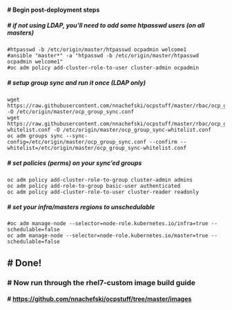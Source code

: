#### # Begin post-deployment steps

##### # if not using LDAP, you'll need to add some htpasswd users (on all masters)
```
#htpasswd -b /etc/origin/master/htpasswd ocpadmin welcome1
#ansible "master*" -a "htpasswd -b /etc/origin/master/htpasswd ocpadmin welcome1"
#oc adm policy add-cluster-role-to-user cluster-admin ocpadmin
```
##### # setup group sync and run it once (LDAP only)
```
wget https://raw.githubusercontent.com/nnachefski/ocpstuff/master/rbac/ocp_group_sync.conf -O /etc/origin/master/ocp_group_sync.conf
wget https://raw.githubusercontent.com/nnachefski/ocpstuff/master/rbac/ocp_group_sync-whitelist.conf -O /etc/origin/master/ocp_group_sync-whitelist.conf 
oc adm groups sync --sync-config=/etc/origin/master/ocp_group_sync.conf --confirm --whitelist=/etc/origin/master/ocp_group_sync-whitelist.conf
```
##### # set policies (perms) on your sync’ed groups
```
oc adm policy add-cluster-role-to-group cluster-admin admins
oc adm policy add-role-to-group basic-user authenticated
oc adm policy add-cluster-role-to-user cluster-reader readonly
```
##### # set your infra/masters regions to unschedulable
```
#oc adm manage-node --selector=node-role.kubernetes.io/infra=true --schedulable=false
oc adm manage-node --selector=node-role.kubernetes.io/master=true --schedulable=false
```
## # Done!

### # Now run through the rhel7-custom image build guide
#### # https://github.com/nnachefski/ocpstuff/tree/master/images

